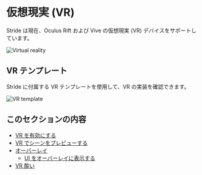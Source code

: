 # 仮想現実 (VR)

Stride は現在、Oculus Rift および Vive の仮想現実 (VR) デバイスをサポートしています。

![Virtual reality](media/virtual-reality.png)

## VR テンプレート

Stride に付属する VR テンプレートを使用して、VR の実装を確認できます。

![VR template](media/template-virtual-reality.png)

## このセクションの内容

* [VR を有効にする](enable-vr.md)
* [VR でシーンをプレビューする](preview-a-scene-in-vr.md)
* [オーバーレイ](overlays.md)
    * [UI をオーバーレイに表示する](display-a-UI-in-an-overlay.md)
* [VR 酔い](vr-sickness.md)
